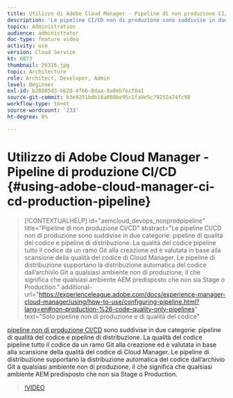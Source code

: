 ```yaml
---
title: Utilizzo di Adobe Cloud Manager - Pipeline di non produzione CI/CD
description: 'Le pipeline CI/CD non di produzione sono suddivise in due categorie: pipeline di qualità del codice e pipeline di distribuzione. La qualità del codice pipeline tutto il codice da un ramo Git alla creazione ed è valutata in base alla scansione della qualità del codice di Cloud Manager. Le pipeline di distribuzione supportano la distribuzione automatica del codice dall’archivio Git a qualsiasi ambiente non di produzione, il che significa che qualsiasi ambiente AEM predisposto che non sia Stage o Production.'
topics: Administration
audience: administrator
doc-type: feature video
activity: use
version: Cloud Service
kt: 6873
thumbnail: 26316.jpg
topic: Architecture
role: Architect, Developer, Admin
level: Beginner
exl-id: b28805d3-bb2d-4f66-8daa-9a8eb7ecf0a1
source-git-commit: b3e9251bdb18a008be95c1fa9e5c79252a74fc98
workflow-type: tm+mt
source-wordcount: '233'
ht-degree: 0%

---
```


# Utilizzo di Adobe Cloud Manager - Pipeline di produzione CI/CD {#using-adobe-cloud-manager-ci-cd-production-pipeline}

>[!CONTEXTUALHELP]
>id="aemcloud_devops_nonprodpipeline"
>title="Pipeline di non produzione CI/CD"
>abstract="Le pipeline CI/CD non di produzione sono suddivise in due categorie: pipeline di qualità del codice e pipeline di distribuzione. La qualità del codice pipeline tutto il codice da un ramo Git alla creazione ed è valutata in base alla scansione della qualità del codice di Cloud Manager. Le pipeline di distribuzione supportano la distribuzione automatica del codice dall’archivio Git a qualsiasi ambiente non di produzione, il che significa che qualsiasi ambiente AEM predisposto che non sia Stage o Production."
>additional-url="https://experienceleague.adobe.com/docs/experience-manager-cloud-manager/using/how-to-use/configuring-pipeline.html?lang=en#non-production-%26-code-quality-only-pipelines" text="Solo pipeline non di produzione e di qualità del codice"

[pipeline non di produzione CI/CD](https://experienceleague.adobe.com/docs/experience-manager-cloud-manager/using/how-to-use/configuring-pipeline.html?lang=en#non-production-%26-code-quality-only-pipelines) sono suddivise in due categorie: pipeline di qualità del codice e pipeline di distribuzione. La qualità del codice pipeline tutto il codice da un ramo Git alla creazione ed è valutata in base alla scansione della qualità del codice di Cloud Manager. Le pipeline di distribuzione supportano la distribuzione automatica del codice dall’archivio Git a qualsiasi ambiente non di produzione, il che significa che qualsiasi ambiente AEM predisposto che non sia Stage o Production.

>[!VIDEO](https://video.tv.adobe.com/v/26316?quality=12&learn=on)
